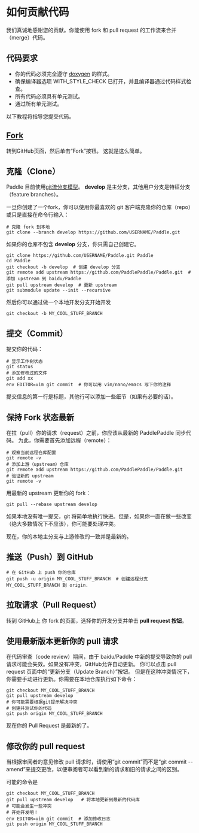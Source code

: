 # 如何贡献代码

我们真诚地感谢您的贡献。你能使用 fork 和 pull request 的工作流来合并（merge）代码。
 
## 代码要求
- 你的代码必须完全遵守 [doxygen](http://www.stack.nl/~dimitri/doxygen/) 的样式。
- 确保编译器选项 WITH\_STYLE\_CHECK 已打开，并且编译器通过代码样式检查。
- 所有代码必须具有单元测试。
- 通过所有单元测试。

以下教程将指导您提交代码。
 
## [Fork](https://help.github.com/articles/fork-a-repo/)
 
转到GitHub页面，然后单击“Fork”按钮。
这就是这么简单。

## 克隆（Clone）

Paddle 目前使用[git流分支模型](http://nvie.com/posts/a-successful-git-branching-model/)。
**develop** 是主分支，其他用户分支是特征分支（feature branches）。

一旦你创建了一个fork，你可以使用你最喜欢的 git 客户端克隆你的仓库（repo）或只是直接在命令行输入：

```shell
# 克隆 fork 到本地
git clone --branch develop https://github.com/USERNAME/Paddle.git
```
如果你的仓库不包含 **develop** 分支，你只需自己创建它。

```shell
git clone https://github.com/USERNAME/Paddle.git Paddle
cd Paddle
git checkout -b develop  # 创建 develop 分支
git remote add upstream https://github.com/PaddlePaddle/Paddle.git  # 添加 upstream 到 baidu/Paddle
git pull upstream develop  # 更新 upstream
git submodule update --init --recursive
```

然后你可以通过做一个本地开发分支开始开发

```shell
git checkout -b MY_COOL_STUFF_BRANCH
```

## 提交（Commit）

提交你的代码：

```shell
# 显示工作树状态
git status
# 添加修改过的文件
git add xx
env EDITOR=vim git commit  # 你可以用 vim/nano/emacs 写下你的注释
```
提交信息的第一行是标题，其他行可以添加一些细节（如果有必要的话）。

## 保持 Fork 状态最新

在拉（pull）你的请求（request）之前，你应该从最新的 PaddlePaddle 同步代码。
为此，你需要首先添加远程（remote）：

```shell
# 观察当前远程仓库配置
git remote -v
# 添加上游（upstream）仓库
git remote add upstream https://github.com/PaddlePaddle/Paddle.git
# 验证新的 upstream
git remote -v
```

用最新的 upstream 更新你的 fork：

```shell
git pull --rebase upstream develop
```
如果本地没有唯一提交，git 将简单地执行快进。但是，如果你一直在做一些改变（绝大多数情况下不应该），你可能要处理冲突。

现在，你的本地主分支与上游修改的一致并是最新的。

## 推送（Push）到 GitHub

```shell
# 在 GitHub 上 push 你的仓库
git push -u origin MY_COOL_STUFF_BRANCH  # 创建远程分支 MY_COOL_STUFF_BRANCH 到 origin.
```

## 拉取请求（Pull Request）

转到 GitHub上 你 fork 的页面，选择你的开发分支并单击 **pull request 按钮**。

## 使用最新版本更新你的 pull 请求

在代码审查（code review）期间，由于 baidu/Paddle 中新的提交导致你的 pull 请求可能会失效。如果没有冲突，GitHub允许自动更新。 你可以点击 pull request 页面中的“更新分支（Update Branch）”按钮。 但是在这种冲突情况下，你需要手动进行更新。你需要在本地仓库执行如下命令：

```shell
git checkout MY_COOL_STUFF_BRANCH
git pull upstream develop
# 你可能需要根据git提示解决冲突
# 创建并测试你的代码
git push origin MY_COOL_STUFF_BRANCH
```
现在你的 Pull Request 是最新的了。

## 修改你的 pull request

当根据审阅者的意见修改 pull 请求时，请使用“git commit”而不是“git commit --amend”来提交更改，以便审阅者可以看到新的请求和旧的请求之间的区别。

可能的命令是

```shell
git checkout MY_COOL_STUFF_BRANCH
git pull upstream develop   # 将本地更新到最新的代码库
# 可能会发生一些冲突
# 开始开发吧！
env EDITOR=vim git commit  # 添加修改日志
git push origin MY_COOL_STUFF_BRANCH
```
